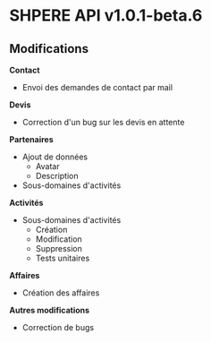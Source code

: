 # SHPERE API v1.0.1-beta.6

## Modifications

**Contact**

- Envoi des demandes de contact par mail

**Devis**

- Correction d'un bug sur les devis en attente

**Partenaires**

- Ajout de données
  - Avatar
  - Description
- Sous-domaines d'activités

**Activités**

- Sous-domaines d'activités
  - Création
  - Modification
  - Suppression
  - Tests unitaires


**Affaires**

- Création des affaires

**Autres modifications**

- Correction de bugs
